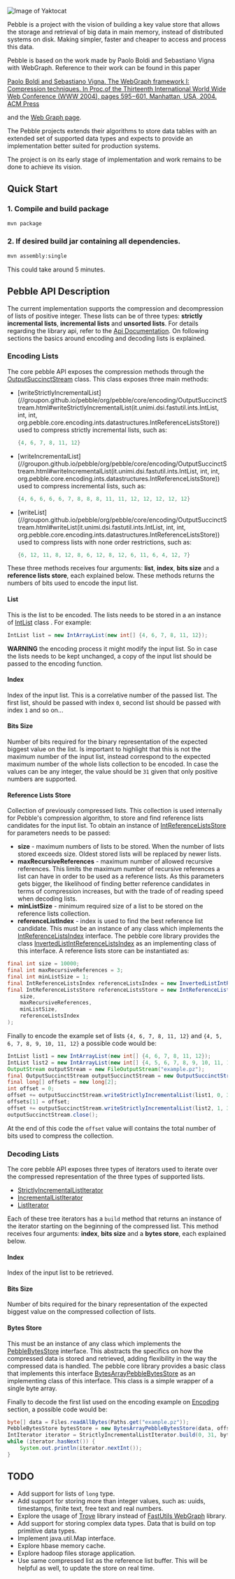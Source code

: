 ![Image of Yaktocat](doc/logo.png)

Pebble is a project with the vision of building a key value store that allows the storage and retrieval of big data
in main memory, instead of distributed systems on disk. Making simpler, faster and cheaper to access and process
this data.

Pebble is based on the work made by Paolo Boldi and Sebastiano Vigna with WebGraph. Reference to their work can be
found in this paper

[Paolo Boldi and Sebastiano Vigna. The WebGraph framework I: Compression techniques. In Proc.of the Thirteenth International World Wide Web Conference (WWW 2004), pages 595−601, Manhattan, USA, 2004. ACM Press](http://vigna.di.unimi.it/ftp/papers/WebGraphI.pdf)

and the [Web Graph page](http://webgraph.di.unimi.it/).

The Pebble projects extends their algorithms to store data tables with an extended set of supported data types and
expects to provide an implementation better suited for production systems.

The project is on its early stage of implementation and work remains to be done to achieve its vision.

Quick Start
-----------

### 1. Compile and build package
```bash
mvn package
```

### 2. If desired build jar containing all dependencies.
```bash
mvn assembly:single
```
This could take around 5 minutes.

Pebble API Description
----------------------
The current implementation supports the compression and decompression of lists of positive integer. These lists
can be of three types: **strictly incremental lists**, **incremental lists** and **unsorted lists**. For details
regarding the library api, refer to the
[Api Documentation](//groupon.github.io/pebble/index.html).
On following sections the basics around encoding and decoding lists is explained.

### Encoding Lists
The core pebble API exposes the compression methods through the
[OutputSuccinctStream](//groupon.github.io/pebble/org/pebble/core/encoding/OutputSuccinctStream.html)
class. This class exposes three main methods:
* [writeStrictlyIncrementalList](//groupon.github.io/pebble/org/pebble/core/encoding/OutputSuccinctStream.html#writeStrictlyIncrementalList(it.unimi.dsi.fastutil.ints.IntList, int, int, org.pebble.core.encoding.ints.datastructures.IntReferenceListsStore))
  used to compress strictly incremental lists, such as:
  ```java
  {4, 6, 7, 8, 11, 12}
  ```

* [writeIncrementalList](//groupon.github.io/pebble/org/pebble/core/encoding/OutputSuccinctStream.html#writeIncrementalList(it.unimi.dsi.fastutil.ints.IntList, int, int, org.pebble.core.encoding.ints.datastructures.IntReferenceListsStore))
  used to compress incremental lists, such as:
  ```java
  {4, 6, 6, 6, 6, 7, 8, 8, 8, 11, 11, 12, 12, 12, 12, 12}
  ```

* [writeList](//groupon.github.io/pebble/org/pebble/core/encoding/OutputSuccinctStream.html#writeList(it.unimi.dsi.fastutil.ints.IntList, int, int, org.pebble.core.encoding.ints.datastructures.IntReferenceListsStore))
  used to compress lists with none order restrictions, such as:
  ```java
  {6, 12, 11, 8, 12, 8, 6, 12, 8, 12, 6, 11, 6, 4, 12, 7}
  ```

These three methods receives four arguments: **list**, **index**, **bits size** and a **reference lists store**,
each explained below. These methods returns the numbers of bits used to encode the input list.

#### List
This is the list to be encoded. The lists needs to be stored in a an instance of
[IntList](http://fastutil.di.unimi.it/docs/it/unimi/dsi/fastutil/ints/IntList.html)
class . For example:
```java
IntList list = new IntArrayList(new int[] {4, 6, 7, 8, 11, 12});
```
**WARNING** the encoding process it might modify the input list. So in case the lists needs to be kept unchanged, a copy of
the input list should be passed to the encoding function.

#### Index
Index of the input list. This is a correlative number of the passed list. The first list, should be passed with
index `0`, second list should be passed with index `1` and so on...

#### Bits Size
Number of bits required for the binary representation of the expected biggest value on the list. Is important to
highlight that this is not the maximum number of the input list, instead correspond to the expected maximum number
of the whole lists collection to be encoded. In case the values can be any integer, the value should be `31` given
that only positive numbers are supported.

#### Reference Lists Store
Collection of previously compressed lists. This collection is used internally for Pebble's compression algorithm,
to store and find reference lists candidates for the input list. To obtain an instance of
[IntReferenceListsStore](//groupon.github.io/pebble/org/pebble/core/encoding/small/datastructures/IntReferenceListsStore.html)
for parameters needs to be passed:
* **size** - maximum numbers of lists to be stored. When the number of lists stored exceeds size. Oldest stored lists
  will be replaced by newer lists.
* **maxRecursiveReferences** - maximum number of allowed recursive references. This limits the maximum number of
  recursive references a list can have in order to be used as a reference lists. As this parameters gets bigger,
  the likelihood of finding better reference candidates in terms of compression increases, but with the trade of
  of reading speed when decoding lists.
* **minListSize** - minimum required size of a list to be stored on the reference lists collection.
* **referenceListIndex** - index is used to find the best reference list candidate. This must be an instance of any class
  which implements the
  [IntReferenceListsIndex](//groupon.github.io/pebble/org/pebble/core/encoding/small/datastructures/IntReferenceListsIndex.html)
  interface. The pebble core library provides the class
  [InvertedListIntReferenceListsIndex](//groupon.github.io/pebble/org/pebble/core/encoding/small/datastructures/InvertedListIntReferenceListsIndex.html)
  as an implementing class of this interface.
A reference lists store can be instantiated as:
```java
final int size = 10000;
final int maxRecursiveReferences = 3;
final int minListSize = 1;
final IntReferenceListsIndex referenceListsIndex = new InvertedListIntReferenceListsIndex();
final IntReferenceListsStore referenceListsStore = new IntReferenceListsStore(
    size,
    maxRecursiveReferences,
    minListSize,
    referenceListsIndex
);
```

Finally to encode the example set of lists `{4, 6, 7, 8, 11, 12}` and `{4, 5, 6, 7, 8, 9, 10, 11, 12}` a possible
code would be:
```java
IntList list1 = new IntArrayList(new int[] {4, 6, 7, 8, 11, 12});
IntList list2 = new IntArrayList(new int[] {4, 5, 6, 7, 8, 9, 10, 11, 12});
OutputStream outputStream = new FileOutputStream("example.pz");
final OutputSuccinctStream outputSuccinctStream = new OutputSuccinctStream(outputStream);
final long[] offsets = new long[2];
int offset = 0;
offset += outputSuccinctStream.writeStrictlyIncrementalList(list1, 0, 31, referenceListsStore);
offsets[1] = offset;
offset += outputSuccinctStream.writeStrictlyIncrementalList(list2, 1, 31, referenceListsStore);
outputSuccinctStream.close();
```
At the end of this code the `offset` value will contains the total number of bits used to compress the collection.

### Decoding Lists
The core pebble API exposes three types of iterators used to iterate over the compressed representation of the
three types of supported lists.
* [StrictlyIncrementalListIterator](//groupon.github.io/pebble/org/pebble/core/decoding/iterators/small/StrictlyIncrementalListIterator.html)
* [IncrementalListIterator](//groupon.github.io/pebble/org/pebble/core/decoding/iterators/small/IncrementalListIterator.html)
* [ListIterator](//groupon.github.io/pebble/org/pebble/core/decoding/iterators/small/ListIterator.html)

Each of these tree iterators has a `build` method that returns an instance of the iterator starting on the beginning
of the compressed list. This method receives four arguments: **index**, **bits size** and
a **bytes store**, each explained below.

#### Index
Index of the input list to be retrieved.

#### Bits Size
Number of bits required for the binary representation of the expected biggest value on the compressed collection of
lists.

#### Bytes Store
This must be an instance of any class which implements the
  [PebbleBytesStore](//groupon.github.io/pebble/org/pebble/core/decoding/PebbleBytesStore.html)
  interface. This abstracts the specifics on how the compressed data is stored and retrieved, adding flexibility in
  the way the compressed data is handled. The pebble core library provides a basic class that implements this
  interface
  [BytesArrayPebbleBytesStore](//groupon.github.io/pebble/org/pebble/utils/decoding/BytesArrayPebbleBytesStore.html)
  as an implementing class of this interface. This class is a simple wrapper of a single byte array.

Finally to decode the first list used on the encoding example on [Encoding](#encoding-lists) section, a
possible code would be:
```java
byte[] data = Files.readAllBytes(Paths.get("example.pz"));
PebbleBytesStore bytesStore = new BytesArrayPebbleBytesStore(data, offsets);
IntIterator iterator = StrictlyIncrementalListIterator.build(0, 31, bytesStore);
while (iterator.hasNext()) {
    System.out.println(iterator.nextInt());
}
```

TODO
----
* Add support for lists of `long` type.
* Add support for storing more than integer values, such as: uuids, timestamps, finite text, free text and real numbers.
* Explore the usage of [Trove](http://trove.starlight-systems.com/) library instead of
  [FastUtils WebGraph](http://fastutil.di.unimi.it/) library.
* Add support for storing complex data types. Data that is build on top primitive data types.
* Implement java.util.Map interface.
* Explore hbase memory cache.
* Explore hadoop files storage application.
* Use same compressed list as the reference list buffer. This will be helpful as well, to update the store on real time.
